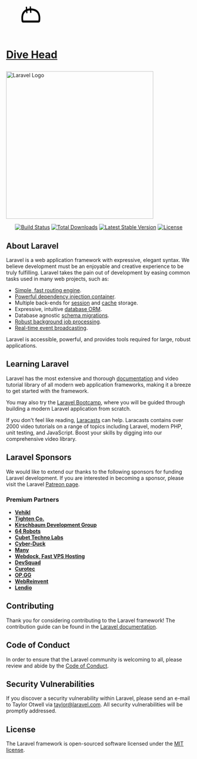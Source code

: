 <p align="center"><a href="https://divehead-8102785d9ee4.herokuapp.com/" target="_blank"><div class="flex item-center text-center">
<svg xmlns="http://www.w3.org/2000/svg" width="136" height="97" version="1.0" viewBox="0 0 116.88 87.75">

<path d="M39.575 54.7h36.062c.336 0 .543-.18.625-.548.293-1.613.438-3.43.438-5.453 0-12.52-6.57-18.781-19.719-18.781-6.113 0-10.719 1.594-13.812 4.781-3.102 3.18-4.657 7.844-4.657 14 0 2.024.149 3.84.438 5.453.086.368.293.547.625.547ZM56.98 25.136c7.813 0 13.746 2.027 17.797 6.078 4.055 4.055 6.078 9.883 6.078 17.484 0 2.719-.148 5.219-.437 7.5a3.828 3.828 0 0 1-1.328 2.485c-.77.656-1.672.984-2.704.984H38.825c-1.031 0-1.926-.316-2.688-.953-.77-.645-1.218-1.485-1.343-2.516-.29-2.281-.438-4.781-.438-7.5 0-7.562 1.953-13.379 5.86-17.453 3.906-4.07 9.496-6.11 16.765-6.11Zm0 0"/>
    
<path d="m48.9 29.648.469 5.844c.031.343-.07.652-.297.922a1.17 1.17 0 0 1-.86.437l-.577.047a1.201 1.201 0 0 1-.922-.297 1.247 1.247 0 0 1-.438-.86l-1.11-13.609a1.241 1.241 0 0 1 .282-.922c.227-.27.516-.421.86-.453l.578-.047c.343-.02.648.086.921.313.27.23.422.516.454.86l.406 5.015c.008.117.082.168.219.156l6.156-.515c.133-.008.195-.07.187-.188l-.406-5.016a1.241 1.241 0 0 1 .281-.921c.22-.27.5-.415.844-.438l.594-.047c.344-.031.648.07.922.297.27.23.422.516.453.86l1.11 13.609a1.22 1.22 0 0 1-.298.922c-.23.273-.515.422-.86.453l-.593.047a1.193 1.193 0 0 1-.906-.313 1.247 1.247 0 0 1-.438-.86l-.468-5.843c-.012-.133-.086-.195-.22-.187l-6.155.515c-.137.012-.2.086-.188.219Zm0 0"/>
  <h1 class=" text-4xl font-extrabold  text-center m-8 container">
      
<a href="https://divehead-8102785d9ee4.herokuapp.com/">Dive Head</a>
  </h1>
</svg>
</div><img src="https://raw.githubusercontent.com/laravel/art/master/logo-lockup/5%20SVG/2%20CMYK/1%20Full%20Color/laravel-logolockup-cmyk-red.svg" width="400" alt="Laravel Logo"></a></p>

<p align="center">
<a href="https://github.com/laravel/framework/actions"><img src="https://github.com/laravel/framework/workflows/tests/badge.svg" alt="Build Status"></a>
<a href="https://packagist.org/packages/laravel/framework"><img src="https://img.shields.io/packagist/dt/laravel/framework" alt="Total Downloads"></a>
<a href="https://packagist.org/packages/laravel/framework"><img src="https://img.shields.io/packagist/v/laravel/framework" alt="Latest Stable Version"></a>
<a href="https://packagist.org/packages/laravel/framework"><img src="https://img.shields.io/packagist/l/laravel/framework" alt="License"></a>
</p>

## About Laravel

Laravel is a web application framework with expressive, elegant syntax. We believe development must be an enjoyable and creative experience to be truly fulfilling. Laravel takes the pain out of development by easing common tasks used in many web projects, such as:

- [Simple, fast routing engine](https://laravel.com/docs/routing).
- [Powerful dependency injection container](https://laravel.com/docs/container).
- Multiple back-ends for [session](https://laravel.com/docs/session) and [cache](https://laravel.com/docs/cache) storage.
- Expressive, intuitive [database ORM](https://laravel.com/docs/eloquent).
- Database agnostic [schema migrations](https://laravel.com/docs/migrations).
- [Robust background job processing](https://laravel.com/docs/queues).
- [Real-time event broadcasting](https://laravel.com/docs/broadcasting).

Laravel is accessible, powerful, and provides tools required for large, robust applications.

## Learning Laravel

Laravel has the most extensive and thorough [documentation](https://laravel.com/docs) and video tutorial library of all modern web application frameworks, making it a breeze to get started with the framework.

You may also try the [Laravel Bootcamp](https://bootcamp.laravel.com), where you will be guided through building a modern Laravel application from scratch.

If you don't feel like reading, [Laracasts](https://laracasts.com) can help. Laracasts contains over 2000 video tutorials on a range of topics including Laravel, modern PHP, unit testing, and JavaScript. Boost your skills by digging into our comprehensive video library.

## Laravel Sponsors

We would like to extend our thanks to the following sponsors for funding Laravel development. If you are interested in becoming a sponsor, please visit the Laravel [Patreon page](https://patreon.com/taylorotwell).

### Premium Partners

- **[Vehikl](https://vehikl.com/)**
- **[Tighten Co.](https://tighten.co)**
- **[Kirschbaum Development Group](https://kirschbaumdevelopment.com)**
- **[64 Robots](https://64robots.com)**
- **[Cubet Techno Labs](https://cubettech.com)**
- **[Cyber-Duck](https://cyber-duck.co.uk)**
- **[Many](https://www.many.co.uk)**
- **[Webdock, Fast VPS Hosting](https://www.webdock.io/en)**
- **[DevSquad](https://devsquad.com)**
- **[Curotec](https://www.curotec.com/services/technologies/laravel/)**
- **[OP.GG](https://op.gg)**
- **[WebReinvent](https://webreinvent.com/?utm_source=laravel&utm_medium=github&utm_campaign=patreon-sponsors)**
- **[Lendio](https://lendio.com)**

## Contributing

Thank you for considering contributing to the Laravel framework! The contribution guide can be found in the [Laravel documentation](https://laravel.com/docs/contributions).

## Code of Conduct

In order to ensure that the Laravel community is welcoming to all, please review and abide by the [Code of Conduct](https://laravel.com/docs/contributions#code-of-conduct).

## Security Vulnerabilities

If you discover a security vulnerability within Laravel, please send an e-mail to Taylor Otwell via [taylor@laravel.com](mailto:taylor@laravel.com). All security vulnerabilities will be promptly addressed.

## License

The Laravel framework is open-sourced software licensed under the [MIT license](https://opensource.org/licenses/MIT).

